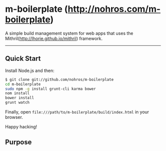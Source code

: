# m-boilerplate (http://nohros.com/m-boilerplate)

A simple build management system for web apps that uses the Mithril(http://lhorie.github.io/mithril) framework.

***

## Quick Start

Install Node.js and then:

```sh
$ git clone git://github.com/nohros/m-boilerplate
cd m-boilerplate
sudo npm -g install grunt-cli karma bower
nom install
bower install
grunt watch
```

Finally, open `file:///path/to/m-boilerplate/build/index.html` in your browser.

Happy hacking!

## Purpose
